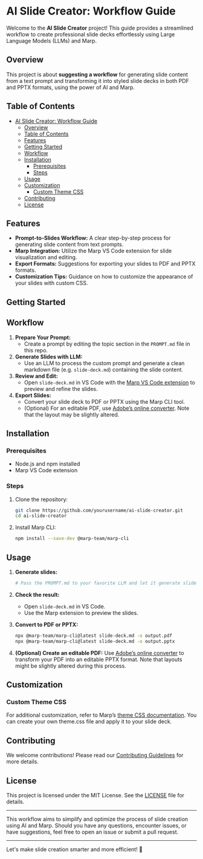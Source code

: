 # AI Slide Creator: Workflow Guide

Welcome to the **AI Slide Creator** project! This guide provides a streamlined workflow to create professional slide decks effortlessly using Large Language Models (LLMs) and Marp.

## Overview

This project is about **suggesting a workflow** for generating slide content from a text prompt and transforming it into styled slide decks in both PDF and PPTX formats, using the power of AI and Marp.

## Table of Contents

- [AI Slide Creator: Workflow Guide](#ai-slide-creator-workflow-guide)
  - [Overview](#overview)
  - [Table of Contents](#table-of-contents)
  - [Features](#features)
  - [Getting Started](#getting-started)
  - [Workflow](#workflow)
  - [Installation](#installation)
    - [Prerequisites](#prerequisites)
    - [Steps](#steps)
  - [Usage](#usage)
  - [Customization](#customization)
    - [Custom Theme CSS](#custom-theme-css)
  - [Contributing](#contributing)
  - [License](#license)

## Features

- **Prompt-to-Slides Workflow:** A clear step-by-step process for generating slide content from text prompts.
- **Marp Integration:** Utilize the Marp VS Code extension for slide visualization and editing.
- **Export Formats:** Suggestions for exporting your slides to PDF and PPTX formats.
- **Customization Tips:** Guidance on how to customize the appearance of your slides with custom CSS.

## Getting Started

## Workflow

1. **Prepare Your Prompt:**
   - Create a prompt by editing the topic section in the `PROMPT.md` file in this repo.
2. **Generate Slides with LLM:**
   - Use an LLM to process the custom prompt and generate a clean markdown file (e.g. `slide-deck.md`) containing the slide content.
3. **Review and Edit:**
   - Open `slide-deck.md` in VS Code with the [Marp VS Code extension](https://marketplace.visualstudio.com/items?itemName=marp-team.marp-vscode) to preview and refine the slides.
4. **Export Slides:**
   - Convert your slide deck to PDF or PPTX using the Marp CLI tool.
   - (Optional) For an editable PDF, use [Adobe’s online converter](https://www.adobe.com/acrobat/online/pdf-to-ppt.html). Note that the layout may be slightly altered.

## Installation

### Prerequisites

- Node.js and npm installed
- Marp VS Code extension

### Steps

1. Clone the repository:
    ```sh
    git clone https://github.com/yourusername/ai-slide-creator.git
    cd ai-slide-creator
    ```

2. Install Marp CLI:
    ```sh
    npm install --save-dev @marp-team/marp-cli
    ```

## Usage

1. **Generate slides:**
    ```sh
    # Pass the PROMPT.md to your favorite LLM and let it generate slide-deck.md
    ```

2. **Check the result:**
    - Open `slide-deck.md` in VS Code.
    - Use the Marp extension to preview the slides.

3. **Convert to PDF or PPTX:**
    ```sh
    npx @marp-team/marp-cli@latest slide-deck.md -o output.pdf
    npx @marp-team/marp-cli@latest slide-deck.md -o output.pptx
    ```

4. **(Optional) Create an editable PDF:**
    Use [Adobe’s online converter](https://www.adobe.com/acrobat/online/pdf-to-ppt.html) to transform your PDF into an editable PPTX format. Note that layouts might be slightly altered during this process.

## Customization

### Custom Theme CSS

For additional customization, refer to Marp’s [theme CSS documentation](https://marpit.marp.app/theme-css?id=create-theme-css). You can create your own theme.css file and apply it to your slide deck.

## Contributing

We welcome contributions! Please read our [Contributing Guidelines](CONTRIBUTING.md) for more details.

## License

This project is licensed under the MIT License. See the [LICENSE](LICENSE) file for details.

---

This workflow aims to simplify and optimize the process of slide creation using AI and Marp. Should you have any questions, encounter issues, or have suggestions, feel free to open an issue or submit a pull request.

---

Let's make slide creation smarter and more efficient! 🚀